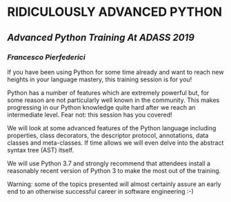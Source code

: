 # RIDICULOUSLY ADVANCED PYTHON
## _Advanced Python Training At ADASS 2019_
### _Francesco Pierfederici_

If you have been using Python for some time already and want to reach new heights in your language mastery, this training session is for you!

Python has a number of features which are extremely powerful but, for some reason are not particularly well known in the community. This makes progressing in our Python knowledge quite hard after we reach an intermediate level. Fear not: this session has you covered!

We will look at some advanced features of the Python language including properties, class decorators, the descriptor protocol, annotations, data classes and meta-classes. If time allows we will even delve into the abstract syntax tree (AST) itself.

We will use Python 3.7 and strongly recommend that attendees install a reasonably recent version of Python 3 to make the most out of the training.

Warning: some of the topics presented will almost certainly assure an early end to an otherwise successful career in software engineering :-)
